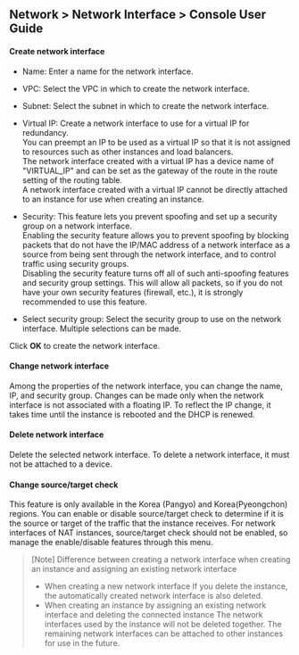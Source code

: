 ## Network > Network Interface > Console User Guide


#### Create network interface

* Name: Enter a name for the network interface.

* VPC: Select the VPC in which to create the network interface.

* Subnet: Select the subnet in which to create the network interface.

* Virtual IP: Create a network interface to use for a virtual IP for redundancy.<br>You can preempt an IP to be used as a virtual IP so that it is not assigned to resources such as other instances and load balancers.<br>The network interface created with a virtual IP has a device name of "VIRTUAL_IP" and can be set as the gateway of the route in the route setting of the routing table.<br>A network interface created with a virtual IP cannot be directly attached to an instance for use when creating an instance.

* Security: This feature lets you prevent spoofing and set up a security group on a network interface.<br>Enabling the security feature allows you to prevent spoofing by blocking packets that do not have the IP/MAC address of a network interface as a source from being sent through the network interface, and to control traffic using security groups. <br>Disabling the security feature turns off all of such anti-spoofing features and security group settings. This will allow all packets, so if you do not have your own security features (firewall, etc.), it is strongly recommended to use this feature.

* Select security group: Select the security group to use on the network interface. Multiple selections can be made.

Click **OK** to create the network interface.

#### Change network interface
Among the properties of the network interface, you can change the name, IP, and security group.
Changes can be made only when the network interface is not associated with a floating IP.
To reflect the IP change, it takes time until the instance is rebooted and the DHCP is renewed.

#### Delete network interface
Delete the selected network interface.
To delete a network interface, it must not be attached to a device.

#### Change source/target check
This feature is only available in the Korea (Pangyo) and Korea(Pyeongchon) regions.
You can enable or disable source/target check to determine if it is the source or target of the traffic that the instance receives.
For network interfaces of NAT instances, source/target check should not be enabled, so manage the enable/disable features through this menu.

> [Note] Difference between creating a network interface when creating an instance and assigning an existing network interface
>
> * When creating a new network interface
> 	If you delete the instance, the automatically created network interface is also deleted.
> * When creating an instance by assigning an existing network interface and deleting the connected instance
>	The network interfaces used by the instance will not be deleted together. The remaining network interfaces can be attached to other instances for use in the future.
